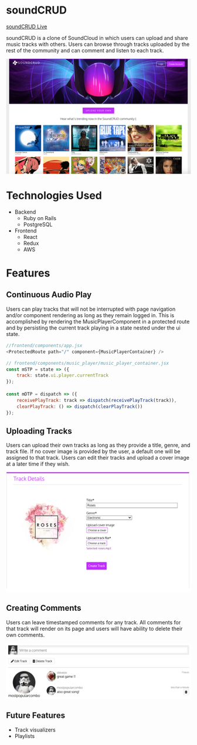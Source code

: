 # soundCRUD

[soundCRUD Live](https://soundcrud.herokuapp.com/#/)

soundCRUD is a clone of SoundCloud in which users can upload and share music tracks with others. Users can browse through tracks uploaded by the rest of the community and can comment and listen to each track. 

<img src="docs/soundcrud-splash.png"></img>

# Technologies Used
* Backend
  * Ruby on Rails
  * PostgreSQL
* Frontend
  * React
  * Redux
  * AWS

# Features
## Continuous Audio Play

Users can play tracks that will not be interrupted with page navigation and/or component rendering as long as they remain logged in. This is accomplished by rendering the MusicPlayerComponent in a protected route and by persisting the current track playing in a state nested under the ui state.

```javascript
//frontend/components/app.jsx
<ProtectedRoute path="/" component={MusicPlayerContainer} />
```
```javascript
// frontend/components/music_player/music_player_container.jsx
const mSTP = state => ({
    track: state.ui.player.currentTrack
});

const mDTP = dispatch => ({
    receivePlayTrack: track => dispatch(receivePlayTrack(track)),
    clearPlayTrack: () => dispatch(clearPlayTrack())
});
```

## Uploading Tracks

Users can upload their own tracks as long as they provide a title, genre, and track file. If no cover image is provided by the user, a default one will be assigned to that track. Users can edit their tracks and upload a cover image at a later time if they wish.

<img src="docs/soundcrud-upload-track.png"></img>

## Creating Comments

Users can leave timestamped comments for any track. All comments for that track will render on its page and users will have ability to delete their own comments.

<img src="docs/soundcrud-comments.png"></img>

## Future Features
* Track visualizers 
* Playlists
